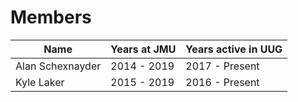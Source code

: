 # Members


| Name          | Years at JMU  | Years active in UUG  |
| ------------- | ------------- | -------------------- |
| Alan Schexnayder | 2014 - 2019   | 2017 - Present |
| Kyle Laker    | 2015 - 2019   | 2016 - Present       |